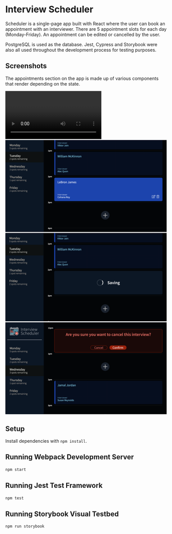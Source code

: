 # Interview Scheduler

Scheduler is a single-page app built with React where the user can book an appointment with an interviewer. There are 5 appointment slots for each day (Monday-Friday). An appointment can be edited or cancelled by the user. 

PostgreSQL is used as the database. Jest, Cypress and Storybook were also all used throughout the development process for testing purposes.

## Screenshots

The appointments section on the app is made up of various components that render depending on the state.

!["Walkthrough"](https://github.com/Billex87/scheduler/blob/master/docs/Scheduler.mov)
!["Home Page"](https://github.com/Billex87/scheduler/blob/master/docs/Home.png)
!["Saving"](https://github.com/Billex87/scheduler/blob/master/docs/Saving.png)
!["Error"](https://github.com/Billex87/scheduler/blob/master/docs/Confirm.png)
## Setup

Install dependencies with `npm install`.

## Running Webpack Development Server

```sh
npm start
```

## Running Jest Test Framework

```sh
npm test
```

## Running Storybook Visual Testbed

```sh
npm run storybook
```
